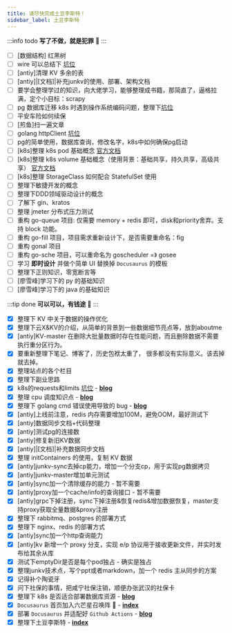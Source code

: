 ```yaml
---
title: 请尽快完成土豆李斯特！
sidebar_label: 土豆李斯特
---
```


:::info todo
**写了不做，就是犯罪**‍ 👮
:::

- [ ] [数据结构] 红黑树
- [ ] wire 可以总结下 [坑位](https://github.com/google/wire)
- [ ] [antiy]清理 KV 多余的表
- [ ] [antiy]|[文档]|补充junkv的使用、部署、架构文档
- [ ] 要学会整理学过的知识，向大佬学习，能够整理成书籍，那简直了，逼格拉满，定个小目标：scrapy
- [ ] pg 数据库迁移 k8s 时遇到操作系统编码问题，整理下[坑位](https://serverfault.com/questions/1074738/docker-postgresql-change-database-encoding-to-utf-8/1074756)
- [ ] 平安车险如何续保
- [ ] [煎鱼]扫一遍文章
- [ ] golang httpClient [坑位](https://zhuanlan.zhihu.com/p/474206147?utm_source=ZHShareTargetIDMore&utm_medium=social&utm_oi=35356267249664)
- [ ] pg的简单使用，数据库查询，修改名字，k8s中如何确保pg启动
- [ ] [k8s]整理 k8s pod 基础概念 [官方文档](https://kubernetes.io/docs/concepts/workloads/pods/)
- [ ] [k8s]整理 k8s volume 基础概念（使用背景：基础共享，持久共享，高级共享） [官方文档](https://kubernetes.io/zh/docs/concepts/storage/volumes/)
- [ ] [k8s]整理 StorageClass 如何配合 StatefulSet 使用
- [ ] 整理下敏捷开发的概念
- [ ] 整理下DDD领域驱动设计的概念
- [ ] 了解下 gin、kratos
- [ ] 整理 jmeter 分布式压力测试
- [ ] 重构 go-queue 项目: 仅需要 memory + redis 即可，disk和priority舍弃。支持 block 功能。
- [ ] 重构 go-fill 项目，项目需求重新设计下，是否需要重命名：fig
- [ ] 重构 gonal 项目
- [ ] 重构 go-sche 项目，可以重命名为 goscheduler =》 gosee
- [ ] 学习 **即时设计** 并做个简单 UI 替换掉 `Docusaurus` 的模板 
- [ ] 整理下正则知识，零宽断言等
- [ ] [廖雪峰]学习下的 py 的基础知识
- [ ] [廖雪峰]学习下的 java 的基础知识 

:::tip done
**可以可以，有钱途**‍ 🤑
:::

- [x] 整理下 KV 中关于数据的操作优化
- [x] 整理下云X&KV的介绍，从简单的背景到一些数据细节亮点等，放到aboutme
- [x] [antiy]KV-master 在删除大批量数据时存在性能问题，而且删除数据不需要执行重分区行为。
- [x] 要重新整理下笔记、博客了，历史包袱太重了， 很多都没有实际意义。该去掉就去掉。
- [x] 整理站点的各个栏目
- [x] 整理下副业思路
- [x] k8s的requests和limits [坑位](https://www.freesion.com/article/3935476617/) - [**blog**](/docusaurus/blog/2021/12/23/k8s资源配额)
- [x] 整理 cpu 调度知识点 - [**blog**](/docusaurus/blog/2021/12/21/cpu调度)
- [x] 整理下 golang cmd 错误使用导致的 bug - [**blog**](/docusaurus/blog/2021/12/22/golang-cmd模块导致的进程泄漏)
- [x] [antiy]上线前注意，redis 内存需要增加100M，避免OOM，最好测试下
- [x] [antiy]数据同步文档+代码整理
- [x] [antiy]测试pg的连接数
- [x] [antiy]修复新旧KV数据
- [x] [antiy]|[文档]|补充数据同步文档
- [x] 整理 initContainers 的使用，复制 KV 数据
- [x] [antiy]junkv-sync去掉cp能力，增加一个分支cp，用于实现pg数据拷贝
- [x] [antiy]junkv-master增加单元测试
- [x] [antiy]sync加一个清除缓存的能力 - 暂不需要
- [x] [antiy]proxy加一个cache/info的查询接口 - 暂不需要
- [x] [antiy]grpc下掉注册，sync下掉注册&恢复redis&增加数据恢复，master支持proxy获取全量数据&proxy注册
- [x] 整理下 rabbitmq、postgres 的部署方式
- [x] 整理下 nginx、redis 的部署方式
- [x] [antiy]sync加一个http查询能力
- [x] [antiy]kv 新增一个 proxy 分支，实现 e/p 协议用于接收更新文件，并实时发布给其余从库
- [x] 测试下emptyDir是否是每个pod独占 - 确实是独占
- [x] 整理junkv技术点，写个ppt或者markdown，加一个 redis 主从同步的方案
- [x] 记得补个陶瓷牙
- [x] 问下社保的事情，把咸宁社保注销，顺便办张武汉的社保卡
- [x] 整理下 k8s 是否适合部署数据库资源 - [**blog**](/docusaurus/blog/2022/2/22/%E6%95%B0%E6%8D%AE%E5%BA%93%E6%98%AF%E5%90%A6%E9%80%82%E5%90%88%E5%AE%B9%E5%99%A8%E5%8C%96%E9%83%A8%E7%BD%B2)
- [x] `Docusaurus` 首页加入六芒星召唤阵 🤔 - [**index**](/docusaurus/)
- [x] 部署 `Docusaurus` 并适配好 `Github Actions` - [**blog**](/docusaurus/blog/2021/12/3/Github%E6%90%AD%E5%BB%BADocusaurus%E7%AB%99%E7%82%B9)
- [x] 整理下土豆李斯特 - [**index**](/docusaurus/author/%E5%9C%9F%E8%B1%86%E6%9D%8E%E6%96%AF%E7%89%B9)
